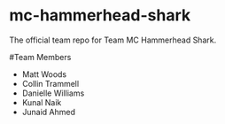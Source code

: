 # mc-hammerhead-shark
The official team repo for Team MC Hammerhead Shark.

#Team Members
- Matt Woods
- Collin Trammell
- Danielle Williams
- Kunal Naik
- Junaid Ahmed
